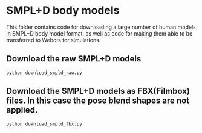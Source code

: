 # SMPL+D body models

This folder contains code for downloading a large number of human models in SMPL+D body model format, as well as code for making them able to be transferred to Webots for simulations.

## Download the raw SMPL+D models
```
python download_smpld_raw.py
```

## Download the SMPL+D models as FBX(Filmbox) files. In this case the pose blend shapes are not applied.
```
python download_smpld_fbx.py
```
